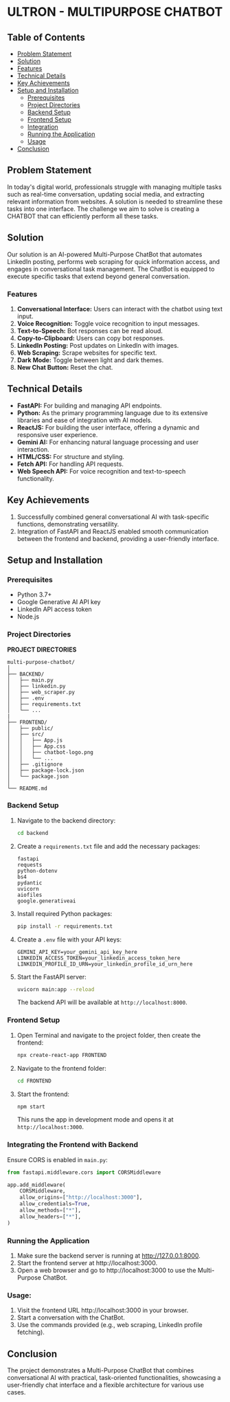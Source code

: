 # ULTRON - MULTIPURPOSE CHATBOT

## Table of Contents
- [Problem Statement](#problem-statement)
- [Solution](#solution)
- [Features](#features)
- [Technical Details](#technical-details)
- [Key Achievements](#key-achievements)
- [Setup and Installation](#setup-and-installation)
  - [Prerequisites](#prerequisites)
  - [Project Directories](#project-directories)
  - [Backend Setup](#backend-setup)
  - [Frontend Setup](#frontend-setup)
  - [Integration](#integrating-the-frontend-with-backend)
  - [Running the Application](#running-the-application)
  - [Usage](#usage)
- [Conclusion](#conclusion)

## Problem Statement
In today's digital world, professionals struggle with managing multiple tasks such as real-time conversation, updating social media, and extracting relevant information from websites. A solution is needed to streamline these tasks into one interface. The challenge we aim to solve is creating a CHATBOT that can efficiently perform all these tasks.

## Solution
Our solution is an AI-powered Multi-Purpose ChatBot that automates LinkedIn posting, performs web scraping for quick information access, and engages in conversational task management. The ChatBot is equipped to execute specific tasks that extend beyond general conversation.

### Features
1. **Conversational Interface:** Users can interact with the chatbot using text input.
2. **Voice Recognition:** Toggle voice recognition to input messages.
3. **Text-to-Speech:** Bot responses can be read aloud.
4. **Copy-to-Clipboard:** Users can copy bot responses.
5. **LinkedIn Posting:** Post updates on LinkedIn with images.
6. **Web Scraping:** Scrape websites for specific text.
7. **Dark Mode:** Toggle between light and dark themes.
8. **New Chat Button:** Reset the chat.

## Technical Details
- **FastAPI:** For building and managing API endpoints.
- **Python:** As the primary programming language due to its extensive libraries and ease of integration with AI models.
- **ReactJS:** For building the user interface, offering a dynamic and responsive user experience.
- **Gemini AI:** For enhancing natural language processing and user interaction.
- **HTML/CSS:** For structure and styling.
- **Fetch API:** For handling API requests.
- **Web Speech API:** For voice recognition and text-to-speech functionality.

## Key Achievements
1. Successfully combined general conversational AI with task-specific functions, demonstrating versatility.
2. Integration of FastAPI and ReactJS enabled smooth communication between the frontend and backend, providing a user-friendly interface.

## Setup and Installation

### Prerequisites
- Python 3.7+
- Google Generative AI API key
- LinkedIn API access token
- Node.js

### Project Directories

**PROJECT DIRECTORIES**


    multi-purpose-chatbot/
    │
    ├── BACKEND/
    │   ├── main.py
    │   ├── linkedin.py
    │   ├── web_scraper.py
    │   ├── .env
    │   ├── requirements.txt
    │   └── ...
    |
    ├── FRONTEND/
    │   ├── public/
    │   ├── src/
    │   │   ├── App.js
    │   │   ├── App.css
    │   │   ├── chatbot-logo.png
    │   │   └── ...
    │   ├── .gitignore
    │   ├── package-lock.json
    │   └── package.json
    │
    └── README.md


### Backend Setup
1. Navigate to the backend directory:
    ```bash
    cd backend
    ```

2. Create a `requirements.txt` file and add the necessary packages:
    ```text
    fastapi
    requests
    python-dotenv
    bs4
    pydantic
    uvicorn
    aiofiles
    google.generativeai
    ```

3. Install required Python packages:
    ```bash
    pip install -r requirements.txt
    ```

4. Create a `.env` file with your API keys:
    ```text
    GEMINI_API_KEY=your_gemini_api_key_here
    LINKEDIN_ACCESS_TOKEN=your_linkedin_access_token_here
    LINKEDIN_PROFILE_ID_URN=your_linkedin_profile_id_urn_here
    ```

5. Start the FastAPI server:
    ```bash
    uvicorn main:app --reload
    ```
   The backend API will be available at `http://localhost:8000`.

### Frontend Setup
1. Open Terminal and navigate to the project folder, then create the frontend:
    ```bash
    npx create-react-app FRONTEND
    ```

2. Navigate to the frontend folder:
    ```bash
    cd FRONTEND
    ```

3. Start the frontend:
    ```bash
    npm start
    ```
   This runs the app in development mode and opens it at `http://localhost:3000`.

### Integrating the Frontend with Backend
Ensure CORS is enabled in `main.py`:
```python
from fastapi.middleware.cors import CORSMiddleware 

app.add_middleware(
    CORSMiddleware,
    allow_origins=["http://localhost:3000"],
    allow_credentials=True,
    allow_methods=["*"],
    allow_headers=["*"],
)
```
### Running the Application
 1. Make sure the backend server is running at http://127.0.0.1:8000.
 2. Start the frontend server at http://localhost:3000.
 3. Open a web browser and go to http://localhost:3000 to use the Multi-Purpose ChatBot.

### Usage: 
 1. Visit the frontend URL http://localhost:3000 in your browser.
 2. Start a conversation with the ChatBot.
 3. Use the commands provided (e.g., web scraping, LinkedIn profile fetching).

## Conclusion
The project demonstrates a Multi-Purpose ChatBot that combines conversational AI with practical, task-oriented functionalities, showcasing a user-friendly chat interface and a flexible architecture for various use cases.

